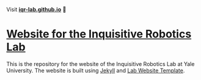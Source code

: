 Visit **[iqr-lab.github.io](https://iqr-lab.github.io)** 🚀


# [Website for the Inquisitive Robotics Lab](https://iqr-lab.github.io)

This is the repository for the website of the Inquisitive Robotics Lab at Yale University. The website is built using [Jekyll](https://jekyllrb.com/) and [Lab Website Template](https://greene-lab.gitbook.io/lab-website-template-docs).
